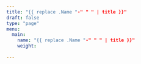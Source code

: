 ```yaml
---
title: "{{ replace .Name "-" " " | title }}"
draft: false
type: "page"
menu: 
  main:
    name: "{{ replace .Name "-" " " | title }}"
    weight: 
    
---
```

